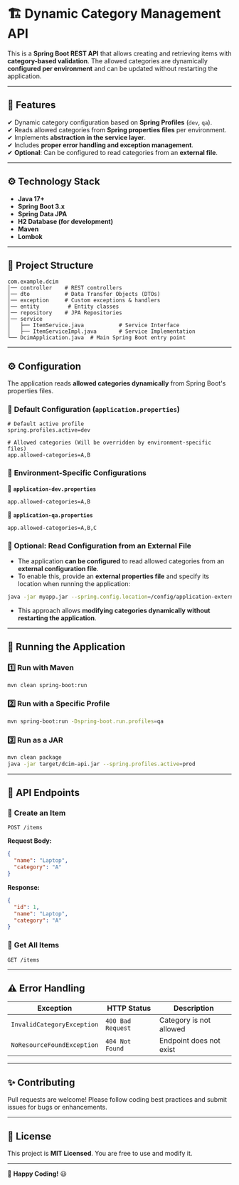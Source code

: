 # 🏗️ Dynamic Category Management API

This is a **Spring Boot REST API** that allows creating and retrieving items with **category-based validation**. The allowed categories are dynamically **configured per environment** and can be updated without restarting the application.

---

## 🚀 **Features**
✔ Dynamic category configuration based on **Spring Profiles** (`dev`, `qa`).  
✔ Reads allowed categories from **Spring properties files** per environment.  
✔ Implements **abstraction in the service layer**.  
✔ Includes **proper error handling and exception management**.  
✔ **Optional**: Can be configured to read categories from an **external file**.

---

## ⚙️ **Technology Stack**
- **Java 17+**
- **Spring Boot 3.x**
- **Spring Data JPA**
- **H2 Database (for development)**
- **Maven**
- **Lombok**

---

## 📂 **Project Structure**
```
com.example.dcim
│── controller    # REST controllers
│── dto           # Data Transfer Objects (DTOs)
│── exception     # Custom exceptions & handlers
│── entity         # Entity classes
│── repository    # JPA Repositories
│── service
│   ├── ItemService.java           # Service Interface
│   ├── ItemServiceImpl.java       # Service Implementation
└── DcimApplication.java  # Main Spring Boot entry point
```

---

## ⚙️ **Configuration**
The application reads **allowed categories dynamically** from Spring Boot's properties files.  

### 🔹 **Default Configuration (`application.properties`)**
```properties
# Default active profile
spring.profiles.active=dev

# Allowed categories (Will be overridden by environment-specific files)
app.allowed-categories=A,B
```

### 🔹 **Environment-Specific Configurations**
📄 **`application-dev.properties`**
```properties
app.allowed-categories=A,B
```
📄 **`application-qa.properties`**
```properties
app.allowed-categories=A,B,C
```

### **📌 Optional: Read Configuration from an External File**
- The application **can be configured** to read allowed categories from an **external configuration file**.  
- To enable this, provide an **external properties file** and specify its location when running the application:  

```bash
java -jar myapp.jar --spring.config.location=/config/application-external.properties
```

- This approach allows **modifying categories dynamically without restarting the application**.

---

## 🚀 **Running the Application**

### **1️⃣ Run with Maven**
```bash
mvn clean spring-boot:run
```

### **2️⃣ Run with a Specific Profile**
```bash
mvn spring-boot:run -Dspring-boot.run.profiles=qa
```

### **3️⃣ Run as a JAR**
```bash
mvn clean package
java -jar target/dcim-api.jar --spring.profiles.active=prod
```

---

## 📝 **API Endpoints**
### 🔹 **Create an Item**
```http
POST /items
```
**Request Body:**
```json
{
  "name": "Laptop",
  "category": "A"
}
```
**Response:**
```json
{
  "id": 1,
  "name": "Laptop",
  "category": "A"
}
```

### 🔹 **Get All Items**
```http
GET /items
```

---

## ⚠️ **Error Handling**
| Exception               | HTTP Status | Description |
|------------------------|------------|-------------|
| `InvalidCategoryException` | `400 Bad Request` | Category is not allowed |
| `NoResourceFoundException` | `404 Not Found` | Endpoint does not exist |

---


## ✨ **Contributing**
Pull requests are welcome! Please follow coding best practices and submit issues for bugs or enhancements.

---

## 📄 **License**
This project is **MIT Licensed**. You are free to use and modify it.

---

🚀 **Happy Coding!** 😃

